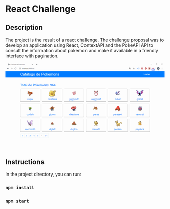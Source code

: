 # React Challenge

## Description

The project is the result of a react challenge. The challenge proposal was to develop an application using React, ContextAPI and the PokeAPI API to consult the information about pokemon and make it available in a friendly interface with pagination.

![](pokeapp.gif)

## Instructions

In the project directory, you can run:

### `npm install`

### `npm start`
